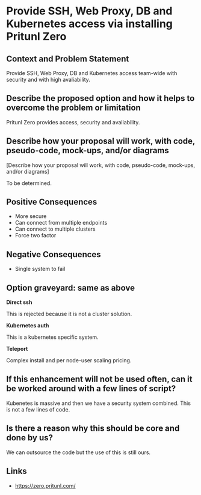 # Provide SSH, Web Proxy, DB and Kubernetes access via installing Pritunl Zero
## Context and Problem Statement

Provide SSH, Web Proxy, DB and Kubernetes access team-wide with security and with high avaliability.

## Describe the proposed option and how it helps to overcome the problem or limitation

 Pritunl Zero provides access, security and avaliability.

## Describe how your proposal will work, with code, pseudo-code, mock-ups, and/or diagrams

[Describe how your proposal will work, with code, pseudo-code, mock-ups, and/or diagrams]

To be determined.

## Positive Consequences <!-- optional -->

- More secure
- Can connect from multiple endpoints
- Can connect to multiple clusters
- Force two factor

## Negative Consequences <!-- optional -->

- Single system to fail

## Option graveyard: same as above

**Direct ssh**

This is rejected because it is not a cluster solution.

**Kubernetes auth**

This is a kubernetes specific system.

**Teleport**

Complex install and per node-user scaling pricing.

## If this enhancement will not be used often, can it be worked around with a few lines of script?

Kubenetes is massive and then we have a security system combined. This is not a few lines of code.

## Is there a reason why this should be core and done by us?

We can outsource the code but the use of this is still ours.

## Links <!-- optional -->

- https://zero.pritunl.com/
